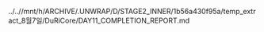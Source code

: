 ../..//mnt/h/ARCHIVE/.UNWRAP/D/STAGE2_INNER/1b56a430f95a/temp_extract_8월7일/DuRiCore/DAY11_COMPLETION_REPORT.md